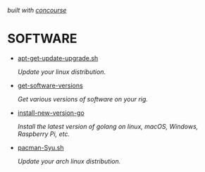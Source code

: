   _built with
  [concourse](https://github.com/JeffDeCola/my-linux-shell-scripts/blob/master/ci-README.md)_

# SOFTWARE

* [apt-get-update-upgrade.sh](https://github.com/JeffDeCola/my-linux-shell-scripts/tree/master/software/apt-get-update-upgrade)

  _Update your linux distribution._

* [get-software-versions](https://github.com/JeffDeCola/my-linux-shell-scripts/tree/master/software/get-software-versions)

  _Get various versions of software on your rig._

* [install-new-version-go](https://github.com/JeffDeCola/my-linux-shell-scripts/tree/master/software/install-new-version-go)

  _Install the latest version of golang on linux, macOS, Windows, Raspberry Pi, etc._

* [pacman-Syu.sh](https://github.com/JeffDeCola/my-linux-shell-scripts/tree/master/software/pacman-Syu)

  _Update your arch linux distribution._
